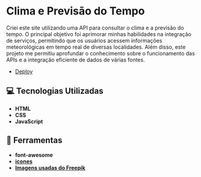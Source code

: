 # Clima e Previsão do Tempo
Criei este site utilizando uma API para consultar o clima e a previsão do tempo. O principal objetivo foi aprimorar minhas habilidades na integração de serviços, permitindo que os usuários acessem informações meteorológicas em tempo real de diversas localidades. Além disso, este projeto me permitiu aprofundar o conhecimento sobre o funcionamento das APIs e a integração eficiente de dados de várias fontes.

- [Deploy](https://weather-app-mjuliamiossos-projects.vercel.app/)

## 💻 Tecnologias Utilizadas

* **HTML**
* **CSS**
* **JavaScript**

## 🔧 Ferramentas

* **font-awesome**
* **[icones](https://github.com/basmilius/weather-icons)**
* **[Imagens usadas do Freepik](https://www.freepik.com/)**